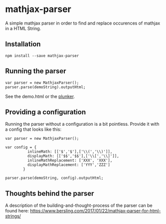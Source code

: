 # mathjax-parser

A simple mathjax parser in order to find and replace occurences of mathjax in a HTML String.

## Installation
```
npm install --save mathjax-parser
```

## Running the parser
```
var parser = new MathjaxParser();
parser.parse(demoString).outputHtml;
```
See the demo.html or the [plunker](https://embed.plnkr.co/h84SUO5jzUayIIEYSfum/).

## Providing a configuration
Running the parser without a configuration is a bit pointless. Provide it with a config that looks like this:
```
var parser = new MathjaxParser();

var config = {
          inlineMath: [['$','$'],['\\(','\\)']],
          displayMath: [['$$','$$'],['\\[','\\]']],
          inlineMathReplacement: ['XXX', 'XXX'],
          displayMathReplacement: ['YYY','ZZZ']
        }

parser.parse(demoString, config).outputHtml;
```

## Thoughts behind the parser
A description of the building-and-thought-process of the parser can be found here: https://www.bersling.com/2017/01/22/mathjax-parser-for-html-strings/

